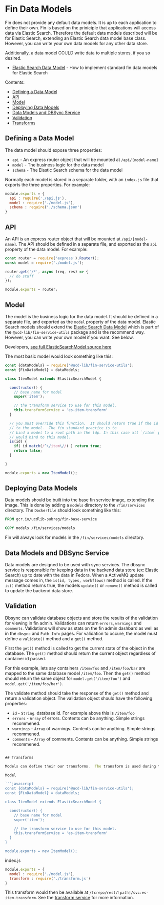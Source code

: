 # Fin Data Models

Fin does not provide any default data models.  It is up to each application to define their own.  Fin is based on the priniciple that applications will access data via Elastic Search.  Therefore the default data models described will be for Elastic Search, extending an Elastic Search data model base class.  However, you can write your own data models for any other data store.

Additionally, a data model COULD write data to multiple stores, if you so desired.

  - [Elastic Search Data Model](./elastic-search.md) - How to implement standard fin data models for Elastic Search

Contents:

  - [Defining a Data Model](#defining-a-data-model)
  - [API](#api)
  - [Model](#model)
  - [Deploying Data Models](#deploying-data-models)
  - [Data Models and DBSync Service](#data-models-and-dbsync-service)
  - [Validation](#validation)
  - [Transforms](#transforms)

## Defining a Data Model

The data model should expose three properties:
  - `api` - An express router object that will be mounted at `/api/[model-name]`
  - `model` - The business logic for the data model
  - `schema` - The Elastic Search schema for the data model

Normally each model is stored in a separate folder, with an `index.js` file that exports the three properties.  For example:

```javascript
module.exports = {
  api : require('./api.js'),
  model : require('./model.js'),
  schema : require('./schema.json')
}
```

## API

An API is an express router object that will be mounted at `/api/[model-name]`.  The API should be defined in a separate file, and exported as the `api` property of the data model.  For example:

```javascript
const router = require('express').Router();
const model = require('./model.js');

router.get('/*', async (req, res) => {
  // do stuff
});

module.exports = router;
```

## Model

The model is the business logic for the data model.  It should be defined in a separate file, and exported as the `model` property of the data model.  Elastic Search models should extend the [Elastic Search Data Model](./elastic-search.md) which is part of the `@ucd-lib/fin-service-utils` package and is the recommend way.  However, you can write your own model if you want. See below.

Developers, [see full ElasticSearchModel source here](../../services/fin/node-utils/lib/elastic-search/index.js)

The most basic model would look something like this:

```javascript
const {dataModels} = require('@ucd-lib/fin-service-utils');
const {FinDataModel} = dataModels;

class ItemModel extends ElasticSearchModel {

  constructor() {
    // base name for model
    super('item');

    // the transform service to use for this model.
    this.transformService = 'es-item-transform'
  }

  // you must override this function.  It should return true if the id 
  // to the model.  The fin standard practice is to 
  // bind a model to a root path in the ldp. In this case all `/item` paths
  // would bind to this model.
  is(id) {
    if( id.match(/^\/item\//) ) return true;
    return false;
  }

}

module.exports = new ItemModel();
```

## Deploying Data Models

Data models should be built into the base fin service image, extending the image.  This is done by adding a `models` directory to the `/fin/services` directory.  The `Dockerfile` should look something like this:

```dockerfile
FROM gcr.io/ucdlib-pubreg/fin-base-service

COPY models /fin/services/models
```

Fin will always look for models in the `/fin/services/models` directory.

## Data Models and DBSync Service

Data models are designed to be used with sync services.  The dbsync service is responsible for keeping data in the backend data store (ex: Elastic Search) up to date with the data in Fedora.  When a ActiveMQ update message comes in, the `is(id, types, workflows)` method is called.  If the `is()` method returns true, the models `update()` or `remove()` method is called to update the backend data store.

## Validation

Dbsync can validate database objects and store the results of the validation for viewing in fin admin.  Validations can return `errors`, `warnings` and `comments`.  Validations will show as stats on the fin admin dashbard as well as in the `dbsync` and `Path Info` pages.  For validation to occure, 
the model must define a `validate()` method and a `get()` method.  

First the `get()` method is called to get the current state of the object in the database.  The `get()` method should return the current
object regardless of container id passed.  

For this example, lets say containers `/item/foo` and `/item/foo/bar` are mapped to the same database model `/item/foo`.  Then the `get()` method should return the same object for `model.get('/item/foo')` and `model.get('/item/foo/bar')`.

The validate method should take the response of the `get()` method and return a validation object.  The validation object should have the following properties:

  - `id` - `String`. database id.  For example above this is `/item/foo`
  - `errors` - `Array` of errors.  Contents can be anything.  Simple strings recommened.
  - `warnings` - `Array` of warnings.  Contents can be anything.  Simple strings recommened.
  - `comments` - `Array` of comments.  Contents can be anything.  Simple strings recommened.


```javascript

## Transforms

Models can define their our transforms.  The transform is used during the extraction of data from Fedora.  To have a model define a transform, define the `transformService` in the model and the `index.js` file would export a `transform` property.  For example:

Model

```javascript
const {dataModels} = require('@ucd-lib/fin-service-utils');
const {FinDataModel} = dataModels;

class ItemModel extends ElasticSearchModel {

  constructor() {
    // base name for model
    super('item');

    // the transform service to use for this model.
    this.transformService = 'es-item-transform'
  }
}

module.exports = new ItemModel();
```

index.js

```javascript
module.exports = {
  model : require('./model.js'),
  transform : require('./transform.js')
}
```

This transform would then be available at `/fcrepo/rest/[path]/svc:es-item-transform`.  See the [transform service](../service-types/transform-service/README.md) for more information.